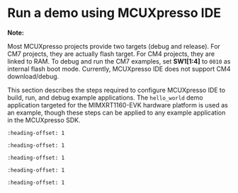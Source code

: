 # Run a demo using MCUXpresso IDE

**Note:**

Most MCUXpresso projects provide two targets \(debug and release\). For CM7 projects, they are actually flash target. For CM4 projects, they are linked to RAM. To debug and run the CM7 examples, set **SW1\[1:4\]** to `0010` as internal flash boot mode. Currently, MCUXpresso IDE does not support CM4 download/debug.

This section describes the steps required to configure MCUXpresso IDE to build, run, and debug example applications. The `hello_world` demo application targeted for the MIMXRT1160-EVK hardware platform is used as an example, though these steps can be applied to any example application in the MCUXpresso SDK.


```{include} ../topics/select_the_workspace_location.md
:heading-offset: 1
```

```{include} ../topics/build_an_example_application_002.md
:heading-offset: 1
```

```{include} ../topics/run_an_example_application_002.md
:heading-offset: 1
```

```{include} ../topics/build_a_multicore_example_application_002.md
:heading-offset: 1
```

```{include} ../topics/run_a_multicore_example_application_002.md
:heading-offset: 1
```

